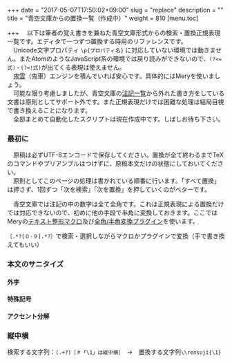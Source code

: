 +++
date = "2017-05-07T17:50:02+09:00"
slug = "replace"
description = ""
title = "青空文庫からの置換一覧（作成中）"
weight = 810
[menu.toc]

+++
&#x3000;以下は筆者の覚え書きを兼ねた青空文庫形式からの検索・置換正規表現一覧です。エディタで一つずつ置換する時用のリファレンスです。  
　Unicode文字プロパティ `\p{プロパティ名}` に対応していない環境では動きません。またAtomのようなJavaScript系の環境では戻り読みができないので、`(?<=式)・(?<!式)`が出てくる表現は使えません。  
　[鬼雲](https://github.com/k-takata/Onigmo/blob/master/doc/RE.ja)（鬼車）エンジンを積んでいれば安心です。具体的にはMeryを使いましょう。  
　可能な限り考慮しましたが、青空文庫の[注記一覧](http://www.aozora.gr.jp/annotation/)から外れた書き方をしている文書は原則としてサポート外です。また正規表現だけでは困難な処理は結局目視で書き換えることになります。  
　全部まとめて自動化したスクリプトは現在作成中です。しばしお待ち下さい。

### 最初に
　原稿は必ずUTF-8エンコードで保存してください。置換が全て終わるまでTeXのコマンドやプリアンブルはつけずに、原稿本文だけの状態にしておいてください。  
　原則としてこのページの処理は書かれている順番に行います。「すべて置換」は押さず、1回ずつ「次を検索」「次を置換」を押していくのがベターです。

　青空文庫では注記の中の数字は全て全角です。これは正規表現による置換だけでは対応できないので、初めに他の手段で半角に変換しておきます。ここではMeryの[テキスト整形マクロ](http://www.haijin-boys.com/wiki/%E3%83%86%E3%82%AD%E3%82%B9%E3%83%88%E6%95%B4%E5%BD%A2)及び[全角/半角変換プラグイン](http://www.haijin-boys.com/wiki/%E3%83%97%E3%83%A9%E3%82%B0%E3%82%A4%E3%83%B3:%E5%85%A8%E8%A7%92/%E5%8D%8A%E8%A7%92%E5%A4%89%E6%8F%9B%E3%83%97%E3%83%A9%E3%82%B0%E3%82%A4%E3%83%B3)を使います。

`［.*?[０-９].*?］`で検索・選択しながらマクロかプラグインで変換（手で書き換えてもいい）



### 本文のサニタイズ
#### 外字
#### 特殊記号
#### アクセント分解

### 縦中横

検索する文字列：`(.+?)［＃「\1」は縦中横］`　→　置換する文字列`\\rensuji{\1}`




<!-- #### 字下げ・地寄せ
##### 一行だけの字下げ
ブロック字下げに寄せて置換する  
``　→　``

##### ブロックでの字下げ
``　→　``

##### 凹凸の複雑な字下げ
``　→　``  
``　→　``  
置換した後で★を適切な値に手で書き換える -->




